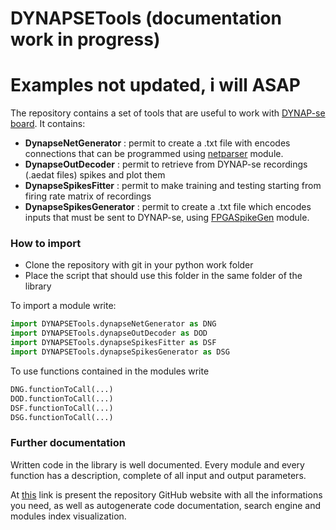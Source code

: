 # DYNAPSETools (documentation work in progress)
# Examples not updated, i will ASAP
The repository contains a set of tools that are useful to work with [DYNAP-se board](https://inilabs.com/products/dynap/).
It contains:
  * **DynapseNetGenerator** : permit to create a .txt file with encodes connections that can be programmed using [netparser](https://inilabs.com/support/hardware/user-guide-dynap-se/#h.crkj98n9ian3) module.
  * **DynapseOutDecoder** : permit to retrieve from DYNAP-se recordings (.aedat files) spikes and plot them
  * **DynapseSpikesFitter** : permit to make training and testing starting from firing rate matrix of recordings
  * **DynapseSpikesGenerator** : permit to create a .txt file which encodes inputs that must be sent to DYNAP-se, using [FPGASpikeGen](https://inilabs.com/support/hardware/user-guide-dynap-se/#h.3prdeugulxol) module.
### How to import
* Clone the repository with git in your python work folder
* Place the script that should use this folder in the same folder of the library

To import a module write:
```python
import DYNAPSETools.dynapseNetGenerator as DNG
import DYNAPSETools.dynapseOutDecoder as DOD
import DYNAPSETools.dynapseSpikesFitter as DSF
import DYNAPSETools.dynapseSpikesGenerator as DSG
```
To use functions contained in the modules write
```python
DNG.functionToCall(...)
DOD.functionToCall(...)
DSF.functionToCall(...)
DSG.functionToCall(...)
```

### Further documentation
Written code in the library is well documented. Every module and every function has a description, complete of all input and output parameters.

At [this](https://sanfans.github.io/DYNAPSETools/_build/html/index.html) link is present the repository GitHub website with all the informations you need, as well as autogenerate code documentation, search engine and modules index visualization.